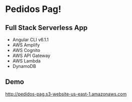 # Pedidos Pag!

## Full Stack Serverless App

* Angular CLI v6.1.1
* AWS Amplify
* AWS Cognito
* AWS API Gateway
* AWS Lambda
* DynamoDB

## Demo

http://pedidos-pag.s3-website-us-east-1.amazonaws.com
